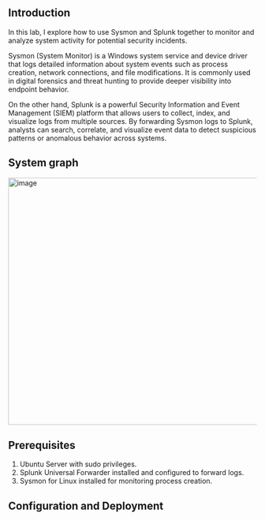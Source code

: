 ## Introduction

In this lab, I explore how to use Sysmon and Splunk together to monitor and analyze system activity for potential security incidents.

Sysmon (System Monitor) is a Windows system service and device driver that logs detailed information about system events such as process creation, network connections, and file modifications. It is commonly used in digital forensics and threat hunting to provide deeper visibility into endpoint behavior.

On the other hand, Splunk is a powerful Security Information and Event Management (SIEM) platform that allows users to collect, index, and visualize logs from multiple sources. By forwarding Sysmon logs to Splunk, analysts can search, correlate, and visualize event data to detect suspicious patterns or anomalous behavior across systems.

## System graph

<img width="538" height="501" alt="image" src="https://github.com/user-attachments/assets/0db15b35-4cc8-4fe1-998e-b7f17b3b7f8f" />

## Prerequisites

1. Ubuntu Server with sudo privileges.
2. Splunk Universal Forwarder installed and configured to forward logs.
3. Sysmon for Linux installed for monitoring process creation.
 
## Configuration and Deployment



###
